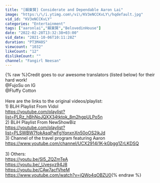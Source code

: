```yaml
---
title: "[賴東賢] Considerate and Dependable Aaron Lai"
image: "https:\/\/i.ytimg.com\/vi\/KV3eNCCKvLY\/hqdefault.jpg"
vid_id: "KV3eNCCKvLY"
categories: "Entertainment"
tags: ["aaronlai","賴東賢","BelovedinHouse"]
date: "2022-02-28T13:32:38+03:00"
vid_date: "2021-10-06T10:11:28Z"
duration: "PT3M40S"
viewcount: "1032"
likeCount: "12"
dislikeCount: ""
channel: "Fangirl Neesan"
---
```

{% raw %}Credit goes to our awesome translators (listed below) for their hard work! <br />@FujoSu on IG <br />@Fluffy Cotton <br /><br />Here are the links to the original videos/playlist: <br />1) BLiH Playlist From Vidol <br /><a rel="nofollow" target="blank" href="https://youtube.com/playlist?list=PLRz_hBhNoJQXX34tktok_8m2hgpULPo5n">https://youtube.com/playlist?list=PLRz_hBhNoJQXX34tktok_8m2hgpULPo5n</a><br />2) BLiH Playlist From NewShowBiz <br /><a rel="nofollow" target="blank" href="https://youtube.com/playlist?list=PLSWBW7fokAsqPwFgYqnxnXn50oOS2jkJd">https://youtube.com/playlist?list=PLSWBW7fokAsqPwFgYqnxnXn50oOS2jkJd</a><br />3) Channel of the travel program featuring Aaron<br /><a rel="nofollow" target="blank" href="https://www.youtube.com/channel/UCX2914i1K-kGbgg1ZrLKDSQ">https://www.youtube.com/channel/UCX2914i1K-kGbgg1ZrLKDSQ</a><br /><br />3) Others: <br /><a rel="nofollow" target="blank" href="https://youtu.be/Sl5_ZQZmTeA">https://youtu.be/Sl5_ZQZmTeA</a> <br /><a rel="nofollow" target="blank" href="https://youtu.be/_Uvesyz94J8">https://youtu.be/_Uvesyz94J8</a> <br /><a rel="nofollow" target="blank" href="https://youtu.be/CAw7acfVheM">https://youtu.be/CAw7acfVheM</a><br /><a rel="nofollow" target="blank" href="https://www.youtube.com/watch?v=jQWo4qOBZU0">https://www.youtube.com/watch?v=jQWo4qOBZU0</a>{% endraw %}
